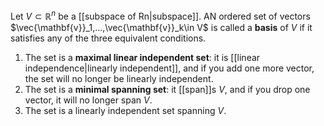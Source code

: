 Let $V\subset\mathbb{R}^n$ be a [[subspace of Rn|subspace]]. AN ordered set of vectors $\vec{\mathbf{v}}_1,...,\vec{\mathbf{v}}_k\in V$ is called a **basis** of $V$ if it satisfies any of the three equivalent conditions.
1. The set is a **maximal linear independent set**: it is [[linear independence|linearly independent]], and if you add one more vector, the set will no longer be linearly independent.
2. The set is a **minimal spanning set**: it [[span]]s $V$, and if you drop one vector, it will no longer span $V$.
3. The set is a linearly independent set spanning $V$.